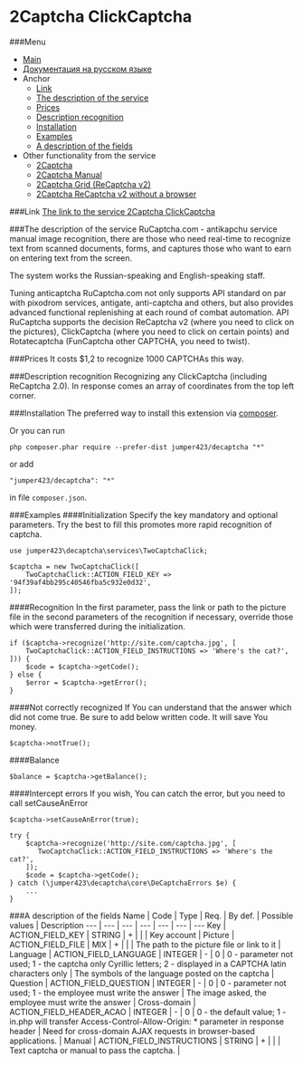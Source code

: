 2Captcha ClickCaptcha
==============
###Menu
+ [Main](../docs/README-en.md)
+ [Документация на русском языке](../docs/TwoCaptchaClick-ru.md)
+ Anchor
  + [Link](#Link)
  + [The description of the service](#The-description-of-the-service)
  + [Prices](#Prices)
  + [Description recognition](#Description-recognition)
  + [Installation](#Installation)
  + [Examples](#Examples)
  + [A description of the fields](#A-description-of-the-fields)
+ Other functionality from the service
  + [2Captcha](../docs/TwoCaptcha-en.md)
  + [2Captcha Manual](../docs/TwoCaptchaInstruction-en.md)
  + [2Captcha Grid (ReCaptcha v2)](../docs/TwoCaptchaGrid-en.md)
  + [2Captcha ReCaptcha v2 without a browser](../docs/TwoCaptchaReCaptcha-en.md)


###Link
[The link to the service 2Captcha ClickCaptcha](http://infoblog1.ru/goto/2captcha)

###The description of the service
RuCaptcha.com - antikapchu service manual image recognition, there are those who need real-time to recognize text from scanned documents, forms, and captures those who want to earn on entering text from the screen.

The system works the Russian-speaking and English-speaking staff.

Tuning anticaptcha RuCaptcha.com not only supports API standard on par with pixodrom services, antigate, anti-captcha and others, but also provides advanced functional replenishing at each round of combat automation. API RuCaptcha supports the decision ReCaptcha v2 (where you need to click on the pictures), ClickCaptcha (where you need to click on certain points) and Rotatecaptcha (FunCaptcha other CAPTCHA, you need to twist).

###Prices
It costs $1,2 to recognize 1000 CAPTCHAs this way.

###Description recognition
Recognizing any ClickCaptcha (including ReCaptcha 2.0). In response comes an array of coordinates from the top left corner.

###Installation
The preferred way to install this extension via [composer](http://getcomposer.org/download/).

Or you can run
```
php composer.phar require --prefer-dist jumper423/decaptcha "*"
```
or add
```
"jumper423/decaptcha": "*"
```
in file `composer.json`.


###Examples
####Initialization
Specify the key mandatory and optional parameters. Try the best to fill this promotes more rapid recognition of captcha.
```
use jumper423\decaptcha\services\TwoCaptchaClick;

$captcha = new TwoCaptchaClick([
    TwoCaptchaClick::ACTION_FIELD_KEY => '94f39af4bb295c40546fba5c932e0d32',
]);
```
####Recognition
In the first parameter, pass the link or path to the picture file in the second parameters of the recognition if necessary, override those which were transferred during the initialization.
```
if ($captcha->recognize('http://site.com/captcha.jpg', [
    TwoCaptchaClick::ACTION_FIELD_INSTRUCTIONS => 'Where's the cat?',
])) {
    $code = $captcha->getCode();
} else {
    $error = $captcha->getError();
}
```
####Not correctly recognized
If You can understand that the answer which did not come true. Be sure to add below written code. It will save You money.
```
$captcha->notTrue();
```
####Balance
```
$balance = $captcha->getBalance();
```
####Intercept errors
If you wish, You can catch the error, but you need to call setCauseAnError
```
$captcha->setCauseAnError(true);

try {
    $captcha->recognize('http://site.com/captcha.jpg', [
       TwoCaptchaClick::ACTION_FIELD_INSTRUCTIONS => 'Where's the cat?',
    ]);
    $code = $captcha->getCode();
} catch (\jumper423\decaptcha\core\DeCaptchaErrors $e) {
    ...
}
```


###A description of the fields
 Name | Code | Type | Req. | By def. | Possible values | Description 
 --- | --- | --- | --- | --- | --- | --- 
 Key | ACTION_FIELD_KEY | STRING | + |  |  | Key account |
 Picture | ACTION_FIELD_FILE | MIX | + |  |  | The path to the picture file or link to it |
 Language | ACTION_FIELD_LANGUAGE | INTEGER | - | 0 | 0 - parameter not used; 1 - the captcha only Cyrillic letters; 2 - displayed in a CAPTCHA latin characters only | The symbols of the language posted on the captcha |
 Question | ACTION_FIELD_QUESTION | INTEGER | - | 0 | 0 - parameter not used; 1 - the employee must write the answer | The image asked, the employee must write the answer |
 Cross-domain | ACTION_FIELD_HEADER_ACAO | INTEGER | - | 0 | 0 - the default value; 1 - in.php will transfer Access-Control-Allow-Origin: * parameter in response header | Need for cross-domain AJAX requests in browser-based applications. |
 Manual | ACTION_FIELD_INSTRUCTIONS | STRING | + |  |  | Text captcha or manual to pass the captcha. |

